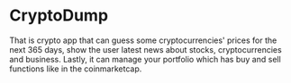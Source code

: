 # CryptoDump
That is crypto app that can guess some cryptocurrencies' prices for the next 365 days, show the user latest news about stocks, cryptocurrencies and business. Lastly, it can manage your portfolio which has buy and sell functions like in the coinmarketcap. 
